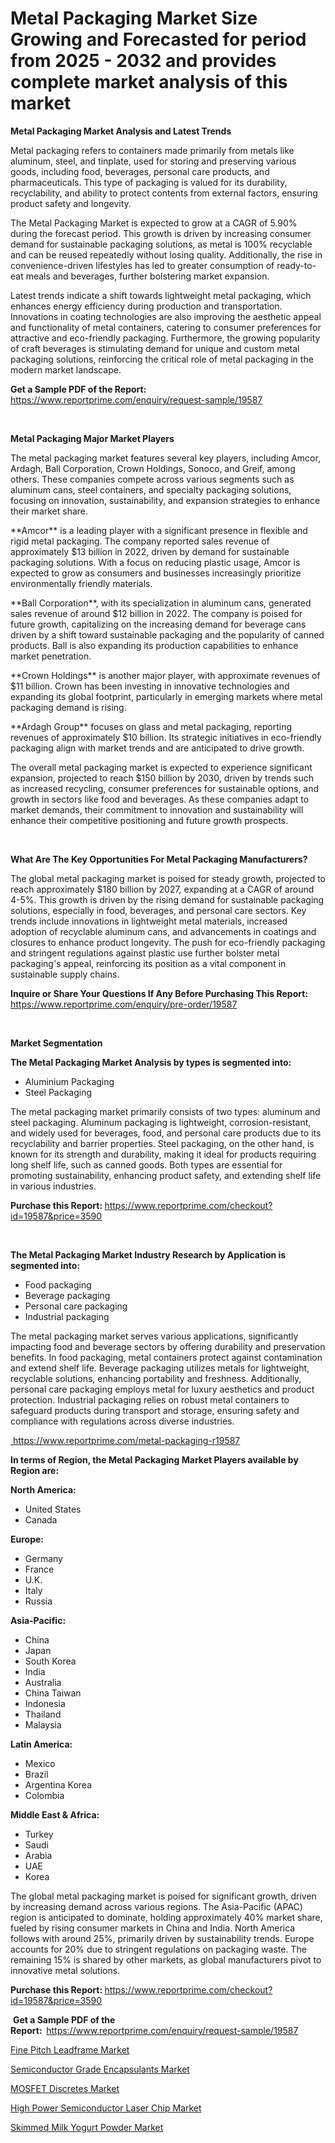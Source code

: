 <p><h1>Metal Packaging Market Size Growing and Forecasted for period from 2025 - 2032 and provides complete market analysis of this market</h1></p><p><strong>Metal Packaging Market Analysis and Latest Trends</strong></p>
<p><p>Metal packaging refers to containers made primarily from metals like aluminum, steel, and tinplate, used for storing and preserving various goods, including food, beverages, personal care products, and pharmaceuticals. This type of packaging is valued for its durability, recyclability, and ability to protect contents from external factors, ensuring product safety and longevity.</p><p>The Metal Packaging Market is expected to grow at a CAGR of 5.90% during the forecast period. This growth is driven by increasing consumer demand for sustainable packaging solutions, as metal is 100% recyclable and can be reused repeatedly without losing quality. Additionally, the rise in convenience-driven lifestyles has led to greater consumption of ready-to-eat meals and beverages, further bolstering market expansion.</p><p>Latest trends indicate a shift towards lightweight metal packaging, which enhances energy efficiency during production and transportation. Innovations in coating technologies are also improving the aesthetic appeal and functionality of metal containers, catering to consumer preferences for attractive and eco-friendly packaging. Furthermore, the growing popularity of craft beverages is stimulating demand for unique and custom metal packaging solutions, reinforcing the critical role of metal packaging in the modern market landscape.</p></p>
<p><strong>Get a Sample PDF of the Report:&nbsp;</strong> <a href="https://www.reportprime.com/enquiry/request-sample/19587?utm_campaign=1837&utm_medium=2&utm_source=Github&utm_content=ia&utm_term=20032025&utm_id=metal-packaging">https://www.reportprime.com/enquiry/request-sample/19587</a></p>
<p>&nbsp;</p>
<p><strong>Metal Packaging Major Market Players</strong></p>
<p><p>The metal packaging market features several key players, including Amcor, Ardagh, Ball Corporation, Crown Holdings, Sonoco, and Greif, among others. These companies compete across various segments such as aluminum cans, steel containers, and specialty packaging solutions, focusing on innovation, sustainability, and expansion strategies to enhance their market share.</p><p>**Amcor** is a leading player with a significant presence in flexible and rigid metal packaging. The company reported sales revenue of approximately $13 billion in 2022, driven by demand for sustainable packaging solutions. With a focus on reducing plastic usage, Amcor is expected to grow as consumers and businesses increasingly prioritize environmentally friendly materials.</p><p>**Ball Corporation**, with its specialization in aluminum cans, generated sales revenue of around $12 billion in 2022. The company is poised for future growth, capitalizing on the increasing demand for beverage cans driven by a shift toward sustainable packaging and the popularity of canned products. Ball is also expanding its production capabilities to enhance market penetration.</p><p>**Crown Holdings** is another major player, with approximate revenues of $11 billion. Crown has been investing in innovative technologies and expanding its global footprint, particularly in emerging markets where metal packaging demand is rising.</p><p>**Ardagh Group** focuses on glass and metal packaging, reporting revenues of approximately $10 billion. Its strategic initiatives in eco-friendly packaging align with market trends and are anticipated to drive growth.</p><p>The overall metal packaging market is expected to experience significant expansion, projected to reach $150 billion by 2030, driven by trends such as increased recycling, consumer preferences for sustainable options, and growth in sectors like food and beverages. As these companies adapt to market demands, their commitment to innovation and sustainability will enhance their competitive positioning and future growth prospects.</p></p>
<p>&nbsp;</p>
<p><strong>What Are The Key Opportunities For Metal Packaging Manufacturers?</strong></p>
<p><p>The global metal packaging market is poised for steady growth, projected to reach approximately $180 billion by 2027, expanding at a CAGR of around 4-5%. This growth is driven by the rising demand for sustainable packaging solutions, especially in food, beverages, and personal care sectors. Key trends include innovations in lightweight metal materials, increased adoption of recyclable aluminum cans, and advancements in coatings and closures to enhance product longevity. The push for eco-friendly packaging and stringent regulations against plastic use further bolster metal packaging's appeal, reinforcing its position as a vital component in sustainable supply chains.</p></p>
<p><strong>Inquire or Share Your Questions If Any Before Purchasing This Report:</strong> <a href="https://www.reportprime.com/enquiry/pre-order/19587?utm_campaign=1837&utm_medium=2&utm_source=Github&utm_content=ia&utm_term=20032025&utm_id=metal-packaging">https://www.reportprime.com/enquiry/pre-order/19587</a></p>
<p>&nbsp;</p>
<p><strong>Market Segmentation</strong></p>
<p><strong>The Metal Packaging Market Analysis by types is segmented into:</strong></p>
<p><ul><li>Aluminium Packaging</li><li>Steel Packaging</li></ul></p>
<p><p>The metal packaging market primarily consists of two types: aluminum and steel packaging. Aluminum packaging is lightweight, corrosion-resistant, and widely used for beverages, food, and personal care products due to its recyclability and barrier properties. Steel packaging, on the other hand, is known for its strength and durability, making it ideal for products requiring long shelf life, such as canned goods. Both types are essential for promoting sustainability, enhancing product safety, and extending shelf life in various industries.</p></p>
<p><strong>Purchase this Report:&nbsp;</strong><a href="https://www.reportprime.com/checkout?id=19587&price=3590&utm_campaign=1837&utm_medium=2&utm_source=Github&utm_content=ia&utm_term=20032025&utm_id=metal-packaging">https://www.reportprime.com/checkout?id=19587&price=3590</a></p>
<p>&nbsp;</p>
<p><strong>The Metal Packaging Market Industry Research by Application is segmented into:</strong></p>
<p><ul><li>Food packaging</li><li>Beverage packaging</li><li>Personal care packaging</li><li>Industrial packaging</li></ul></p>
<p><p>The metal packaging market serves various applications, significantly impacting food and beverage sectors by offering durability and preservation benefits. In food packaging, metal containers protect against contamination and extend shelf life. Beverage packaging utilizes metals for lightweight, recyclable solutions, enhancing portability and freshness. Additionally, personal care packaging employs metal for luxury aesthetics and product protection. Industrial packaging relies on robust metal containers to safeguard products during transport and storage, ensuring safety and compliance with regulations across diverse industries.</p></p>
<p><a href="https://www.reportprime.com/metal-packaging-r19587?utm_campaign=1837&utm_medium=2&utm_source=Github&utm_content=ia&utm_term=20032025&utm_id=metal-packaging">&nbsp;https://www.reportprime.com/metal-packaging-r19587</a></p>
<p><strong>In terms of Region, the Metal Packaging Market Players available by Region are:</strong></p>
<p>
    <p> <strong> North America: </strong>
        <ul>
            <li>United States</li>
            <li>Canada</li>
        </ul>
        </p> 
    <p> <strong> Europe: </strong>
        <ul>
            <li>Germany</li>
            <li>France</li>
            <li>U.K.</li>
            <li>Italy</li>
            <li>Russia</li>
        </ul>
        </p> 
    <p> <strong> Asia-Pacific: </strong>
        <ul>
            <li>China</li>
            <li>Japan</li>
            <li>South Korea</li>
            <li>India</li>
            <li>Australia</li>
            <li>China Taiwan</li>
            <li>Indonesia</li>
            <li>Thailand</li>
            <li>Malaysia</li>
        </ul>
        </p> 
    <p> <strong> Latin America: </strong>
        <ul>
            <li>Mexico</li>
            <li>Brazil</li>
            <li>Argentina Korea</li>
            <li>Colombia</li>
        </ul>
        </p> 
    <p> <strong> Middle East & Africa: </strong>
        <ul>
            <li>Turkey</li>
            <li>Saudi</li>
            <li>Arabia</li>
            <li>UAE</li>
            <li>Korea</li>
        </ul>
    </p>
    </p>
<p><p>The global metal packaging market is poised for significant growth, driven by increasing demand across various regions. The Asia-Pacific (APAC) region is anticipated to dominate, holding approximately 40% market share, fueled by rising consumer markets in China and India. North America follows with around 25%, primarily driven by sustainability trends. Europe accounts for 20% due to stringent regulations on packaging waste. The remaining 15% is shared by other markets, as global manufacturers pivot to innovative metal solutions.</p></p>
<p><strong>Purchase this Report: </strong><a href="https://www.reportprime.com/checkout?id=19587&price=3590&utm_campaign=1837&utm_medium=2&utm_source=Github&utm_content=ia&utm_term=20032025&utm_id=metal-packaging">https://www.reportprime.com/checkout?id=19587&price=3590</a></p>
<p>&nbsp;<strong>Get a Sample PDF of the Report:&nbsp;&nbsp;</strong><a href="https://www.reportprime.com/enquiry/request-sample/19587?utm_campaign=1837&utm_medium=2&utm_source=Github&utm_content=ia&utm_term=20032025&utm_id=metal-packaging">https://www.reportprime.com/enquiry/request-sample/19587</a></p>
<p><strong></strong></p>
<p><p><a href="https://github.com/Mayankdeswa/Market-Research-Report-List-1/blob/main/fine-pitch-leadframe-market.md?utm_campaign=1837&utm_medium=2&utm_source=Github&utm_content=ia&utm_term=20032025&utm_id=metal-packaging">Fine Pitch Leadframe Market</a></p><p><a href="https://github.com/cherrivacius/Market-Research-Report-List-1/blob/main/semiconductor-grade-encapsulants-market.md?utm_campaign=1837&utm_medium=2&utm_source=Github&utm_content=ia&utm_term=20032025&utm_id=metal-packaging">Semiconductor Grade Encapsulants Market</a></p><p><a href="https://github.com/izetajhazuga/Market-Research-Report-List-1/blob/main/mosfet-discretes-market.md?utm_campaign=1837&utm_medium=2&utm_source=Github&utm_content=ia&utm_term=20032025&utm_id=metal-packaging">MOSFET Discretes Market</a></p><p><a href="https://github.com/mafuzakirju/Market-Research-Report-List-1/blob/main/high-power-semiconductor-laser-chip-market.md?utm_campaign=1837&utm_medium=2&utm_source=Github&utm_content=ia&utm_term=20032025&utm_id=metal-packaging">High Power Semiconductor Laser Chip Market</a></p><p><a href="https://github.com/keolalelekr8/Market-Research-Report-List-1/blob/main/skimmed-milk-yogurt-powder-market.md?utm_campaign=1837&utm_medium=2&utm_source=Github&utm_content=ia&utm_term=20032025&utm_id=metal-packaging">Skimmed Milk Yogurt Powder Market</a></p></p>